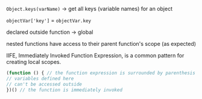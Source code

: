 `Object.keys(varName)` -> get all keys (variable names) for an object

`objectVar['key']` = `objectVar.key`

declared outside function -> global

nested functions have access to their parent function's scope (as expected)

IIFE, Immediately Invoked Function Expression, is a common pattern for creating local scopes.
```js
(function () { // the function expression is surrounded by parenthesis
// variables defined here
// can't be accessed outside
})() // the function is immediately invoked
```